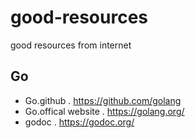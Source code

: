 # good-resources
good resources from internet

## Go ##
- Go.github
  . https://github.com/golang
- Go.offical website
  . https://golang.org/
- godoc
  . https://godoc.org/
